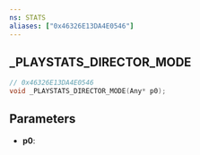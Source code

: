 ```yaml
---
ns: STATS
aliases: ["0x46326E13DA4E0546"]
---
```

## _PLAYSTATS_DIRECTOR_MODE

```c
// 0x46326E13DA4E0546
void _PLAYSTATS_DIRECTOR_MODE(Any* p0);
```

## Parameters
* **p0**:

